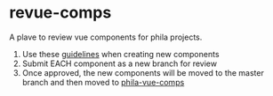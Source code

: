 # revue-comps

A plave to review vue components for phila projects.

1. Use these [guidelines](https://github.com/CityOfPhiladelphia/revue-comps/wiki/Guidelines) when creating new components
2. Submit EACH component as a new branch for review
3. Once approved, the new components will be moved to the master branch and then moved to [phila-vue-comps](https://github.com/CityOfPhiladelphia/phila-vue-comps)


